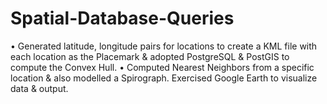 # Spatial-Database-Queries
• Generated latitude, longitude pairs for locations to create a KML file with each location as the Placemark &amp; adopted PostgreSQL &amp; PostGIS to compute the Convex Hull. • Computed Nearest Neighbors from a specific location &amp; also modelled a Spirograph. Exercised Google Earth to visualize data &amp; output.
